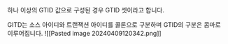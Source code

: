 
하나 이상의 GTID 값으로 구성된 경우 GTID 셋이라고 합니다. 


GITD는 소스 아이디와 트랜잭션 아이디를 콜론으로 구분하며 GTID의 구분은 콤마로 이루어집니다.
![[Pasted image 20240409120342.png]]
